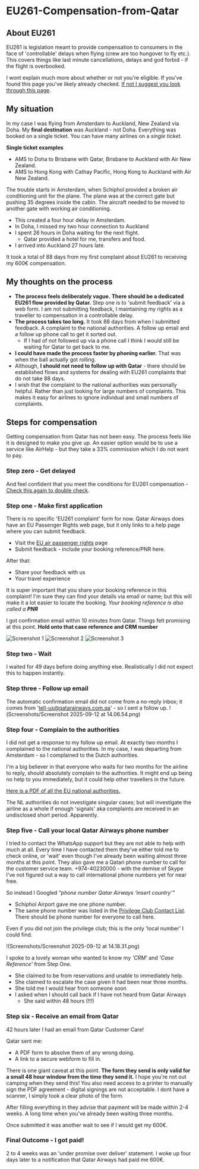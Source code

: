 # EU261-Compensation-from-Qatar

## About EU261

EU261 is legislation meant to provide compensation to consumers in the face of 'controllable' delays when flying (crew are too hungover to fly etc.). This covers things like last minute cancellations, delays and god forbid - if the flight is overbooked. 

I wont explain much more about whether or not you're eligible. If you've found this page you've likely already checked. [If not I suggest you look through this page](https://europa.eu/youreurope/citizens/travel/passenger-rights/air/index_en.htm). 

## My situation

In my case I was flying from Amsterdam to Auckland, New Zealand via Doha. My **final destination** was Auckland - not Doha. Everything was booked on a single ticket. You can have many airlines on a *single ticket.*

**Single ticket examples**
- AMS to Doha to Brisbane with Qatar, Brisbane to Auckland with Air New Zealand. 
- AMS to Hong Kong with Cathay Pacific, Hong Kong to Auckland with Air New Zealand. 

The trouble starts in Amsterdam, when Schiphol provided a broken air conditioning unit for the plane. The plane was at the correct gate but pushing 35 degrees inside the cabin. The aircraft needed to be moved to another gate with working air conditioning. 

- This created a four hour delay in Amsterdam.
- In Doha, I missed my two hour connection to Auckland
- I spent 26 hours in Doha waiting for the next flight. 
	- Qatar provided a hotel for me, transfers and food.
- I arrived into Auckland 27 hours late.

It took a total of 88 days from my first complaint about EU261 to receiving my 600€ compensation. 
## My thoughts on the process

- **The process feels deliberately vague.** **There should be a dedicated EU261 flow provided by Qatar.**  Step one is to 'submit feedback' via a web form. I am not submitting feedback, I maintaining my rights as a traveller to compensation in a controllable delay. 
- **The process takes too long.** It took 88 days from when I submitted feedback. A complaint to the national authorities. A follow up email and a follow up phone call to get it sorted out. 
	-  If I had of not followed up via a phone call I think I would still be waiting for Qatar to get back to me.
- **I could have made the process faster by phoning earlier.** That was when the ball actually got rolling. 
- Although, **I should not need to follow up with Qatar** - there should be established flows and systems for dealing with EU261 complaints that do not take 88 days. 
- I wish that the complaint to the national authorities was personally helpful. Rather than just looking for large numbers of complaints. This makes it easy for airlines to ignore individual and small numbers of complaints. 

## Steps for compensation

Getting compensation from Qatar has not been easy. The process feels like it is designed to make you give up. An easier option would be to use a service like AirHelp - but they take a 33% commission which I do not want to pay. 
### Step zero - Get delayed

And feel confident that you meet the conditions for EU261 compensation - [Check this again to double check](https://europa.eu/youreurope/citizens/travel/passenger-rights/air/index_en.htm). 

### Step one - Make first application

There is no specific 'EU261 complaint' form for now. Qatar Airways does have an EU Passenger Rights web page, but it only links to a help page where you can submit feedback. 

- Visit the [EU air passenger rights](https://www.qatarairways.com/en/legal/eu-air-passenger-rights.html) page
- Submit feedback - include your booking reference/PNR here.

After that:
- Share your feedback with us
- Your travel experience

It is super important that you share your booking reference in this complaint! I'm sure they can find your details via email or name; but this will make it a lot easier to locate the booking. *Your booking reference is also called a **PNR***

I got confirmation email within 10 minutes from Qatar. Things felt promising at this point. **Hold onto that case reference and CRM number**

![Screenshot 1](Screenshots/Screenshot%202025-09-12%20at%2013.57.46.png)
![Screenshot 2](Screenshots/Screenshot%202025-09-12%20at%2013.58.37.png)
![Screenshot 3](Screenshots/Screenshot%202025-09-12%20at%2014.01.45.png)

### Step two - Wait

I waited for 49 days before doing anything else. Realistically I did not expect this to happen instantly. 

### Step three - Follow up email

The automatic confirmation email did not come from a no-reply inbox; it comes from 'tell-us@qatarairways.com.qa' - so I sent a follow up.
!(Screenshots/Screenshot 2025-09-12 at 14.06.54.png)

### Step four - Complain to the authorities

I did not get a response to my follow up email. At exactly two months I complained to the national authorities. In my case, I was departing from Amsterdam - so I complained to the Dutch authorities. 

I'm a big believer in that everyone who waits for two months for the airline to reply, should absolutely complain to the authorities. It might end up being no help to you immediately, but it could help other travellers in the future. 

[Here is a PDF of all the EU national authorities.](https://transport.ec.europa.eu/document/download/d7b5dd33-4083-4faa-8132-b6dc8b3a1c07_en?filename=2004_261_national_enforcement_bodies-2024-01-30.pdf)

The NL authorities do not investigate singular cases; but will investigate the airline as a whole if enough 'signals' aka complaints are received in an undisclosed short period. Apparently. 

### Step five - Call your local Qatar Airways phone number

I tried to contact the WhatsApp support but they are not able to help with much at all. Every time I have contacted them they've either told me to check online, or 'wait' even though I've already been waiting almost three months at this point. They also gave me a Qatari phone number to call for the customer service team. +974-40230000 - with the demise of Skype I've not figured out a way to call international phone numbers yet for near free.

So instead I Googled *"phone number Qatar Airways 'insert country'"*
- Schiphol Airport gave me one phone number. 
- The same phone number was listed in the [Privilege Club Contact List](https://www.qatarairways.com/en/Privilege-Club/contact-us.onboardpopup.html). There should be phone number for everyone to call here. 

Even if you did not join the privilege club; this is the only 'local number' I could find.

!(Screenshots/Screenshot 2025-09-12 at 14.18.31.png)


I spoke to a lovely woman who wanted to know my *'CRM'* and *'Case Reference'* from Step One.
- She claimed to be from reservations and unable to immediately help. 
- She claimed to escalate the case given it had been near three months.
- She told me I would hear from someone soon
- I asked when I should call back if I have not heard from Qatar Airways
	- She said within 48 hours (!!!)

### Step six - Receive an email from Qatar

42 hours later I had an email from Qatar Customer Care! 

Qatar sent me:
- A PDF form to absolve them of any wrong doing.
- A link to a secure webform to fill in.

There is one giant caveat at this point. **The form they send is only valid for a small 48 hour window from the time they send it.** I hope you're not out camping when they send this! You also need access to a printer to manually sign the PDF agreement - digital signings are not acceptable.  I dont have a scanner, I simply took a clear photo of the form.

After filling everything in they advise that payment will be made within 2-4 weeks. A long time when you've already been waiting three months. 

Once submitted it was another wait to see if I would get my 600€. 

### Final Outcome - I got paid! 

2 to 4 weeks was an 'under promise over deliver' statement. I woke up four days later to a notification that Qatar Airways had paid me 600€. 
